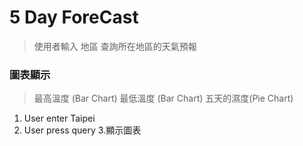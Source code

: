 # 5 Day ForeCast

> 使用者輸入
> 地區
> 查詢所在地區的天氣預報

### 圖表顯示

> 最高溫度 (Bar Chart)
> 最低溫度 (Bar Chart)
> 五天的濕度(Pie Chart)

1. User enter Taipei
2. User press query 3.顯示圖表
